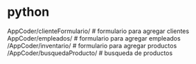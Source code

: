 # python
AppCoder/clienteFormulario/     # formulario para agregar clientes
AppCoder/empleados/             # formulario para agregar empleados
/AppCoder/inventario/           # formulario para agregar productos
/AppCoder/busquedaProducto/     # busqueda de productos
